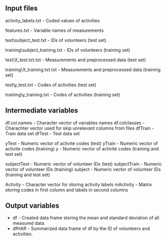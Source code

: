 ## Input files
activity_labels.txt - Coded values of activities

features.txt - Variable names of measurements

test\subject_test.txt - IDs of volunteers (test set)

training\subject_training.txt - IDs of volunteers (training set)

test\X_test.txt.txt - Measurements and preprocessed data (test set)

training\X_training.txt.txt - Measurements and preprocessed data (training set)

test\y_test.txt - Codes of activities (test set)

training\y_training.txt - Codes of activities (training set)


## Intermediate variables
df.col.names - Character vector of variables names
df.colclasses - Charachter vector used for skip unrelevant columns from files
dfTrain - Train data set
dfTest - Test data set

yTest - Numeric vector of activite codes (test)
yTrain - Numeric vector of activite codes (training)
y - Numeric vector of activite codes (training and test set)

subjectTest - Numeric vector of volunteer IDs (test)
subjectTrain - Numeric vector of volunteer IDs (training)
subject - Numeric vector of volunteer IDs (training and test set)

Activity - Character vector for storing activity labels
mActivity - Matrix storing codes in first column and labels in second columns

## Output variables
<ul>
<li>df - Created data frame storing the mean and standard deviation of all measured data.</li>
<li>dfHAR - Summarized data frame of df by the ID of volunteers and activities.</li>
</ul>
